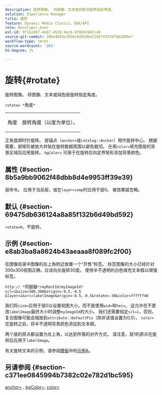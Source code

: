 ```yaml
---
description: 旋转图像。 将图像、文本或纯色层旋转指定角度。
solution: Experience Manager
title: 旋转
feature: Dynamic Media Classic，SDK/API
role: Developer,User
exl-id: 9f1b2d6f-4e67-4530-9ec6-870b97687ce0
source-git-commit: 206e4643e3926cb85b4be2189743578f88180be7
workflow-type: tm+mt
source-wordcount: '263'
ht-degree: 3%

---
```


# 旋转{#rotate}

旋转图像。 将图像、文本或纯色层旋转指定角度。

`rotate= *`角度`*`

<table id="simpletable_5531ED4C2099411DB404657E12B05314"> 
 <tr class="strow"> 
  <td class="stentry"> <p><span class="varname"> 角度</span> </p> </td> 
  <td class="stentry"> <p>旋转角度（以度为单位）。 </p></td> 
 </tr> 
</table>

正角度顺时针旋转。 层锚点（`anchor=`或`catalog::Anchor`）用作旋转中心。 根据需要，层矩形被放大并贴在旋转数据周围以避免裁切。 在用`color=`填充图层的背景区域后应用旋转。 `bgColor=` 可用于在旋转后向定界矩形添加背景颜色。

## 属性 {#section-8b5a9bb9062f48dbb8d4e9953ff39e39}

层命令。 应用于当前层，或在`layer=comp`时应用于层0。 被效果层忽略。

## 默认 {#section-69475db636124a8a85f132b6d49bd592}

`rotate=0`，不旋转。

## 示例 {#section-e8ab3ba8a8624b43aeaaa8f089fc2f00}

在图像目录中图像的左上角附近放置一个“开售”标签。 标签图像的大小已经针对300x300视图正确，应该向左旋转30度。 使用半不透明的白色填充文本框以增强标签。

`http:// *`伺服器`*/myRootId/myImageId?scl=1&size=300,300&origin=-0.5,-0.5 &layer=1&src=labelImage&origin=-0.5,-0.5&rotate=-30&color=ffffff40`

我们将`size=`应用于层0以设置视图大小，而不是使用`wid=`和`hei=`。 这允许在不更改`labelImage`最终大小时调整`myImageId`的大小。 我们还需要指定`scl=1`，否则，复合图像可能会缩放到`attribute::DefaultPix`（除非该值设置为0,0）。 `color=` 在旋转之前，将半不透明背景颜色添加到文本框。

两个层的原点都设置为左上角，以达到所需的对齐方式。 请注意，层1的原点在旋转后应用于`labelImage`。

有关旋转文本的示例，请参阅[模板](../../../../../is-api/http-ref/image-serving-api-ref/c-http-protocol-reference/c-templates/c-templates.md#concept-3cd2d2adae0e41b2979b9640244d4d3e)中的[示例A](../../../../../is-api/http-ref/image-serving-api-ref/c-http-protocol-reference/c-templates/r-example-a.md#reference-c78ea82e8a1646738e764fa6685dfbac)。

## 另请参阅 {#section-c371ee0845994b7382c02e782d1bc595}

[anchor=](../../../../../is-api/http-ref/image-serving-api-ref/c-http-protocol-reference/c-command-reference/r-anchor.md#reference-6661e548ab284b82828d8d94c8ddeb7c) ,  [bgColor=](../../../../../is-api/http-ref/image-serving-api-ref/c-http-protocol-reference/c-command-reference/r-bgcolor.md#reference-441371ba4ef54fe781887c5ae448f6ab),  [color=](/help/aem-is-ir-api/is-api/http-ref/image-serving-api-ref/c-http-protocol-reference/c-data-types/r-is-http-color.md)
